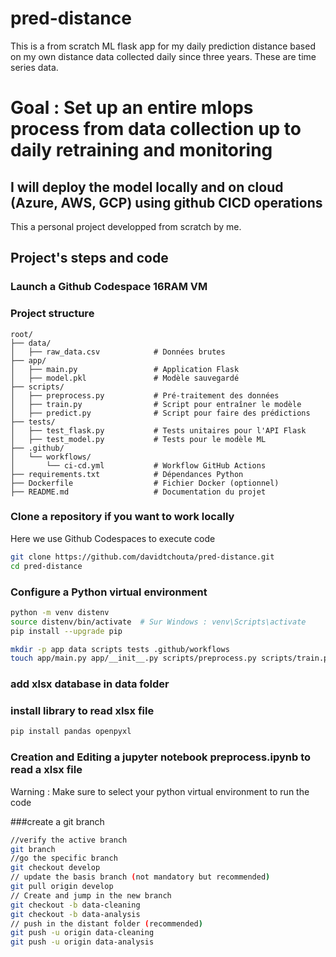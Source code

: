 # pred-distance

This is a from scratch ML flask app for my daily prediction distance based on my own distance data collected daily since three years. 
These are time series data.

# Goal : Set up an entire mlops process from data collection up to daily retraining and monitoring

## I will deploy the model locally and on cloud (Azure, AWS, GCP) using github CICD operations

This a personal project developped from scratch by me. 

## Project's steps and code

### Launch a Github Codespace 16RAM VM 

### Project structure
```plaintext
root/
├── data/
│   ├── raw_data.csv            # Données brutes
├── app/
│   ├── main.py                 # Application Flask
│   ├── model.pkl               # Modèle sauvegardé
├── scripts/
│   ├── preprocess.py           # Pré-traitement des données
│   ├── train.py                # Script pour entraîner le modèle
│   ├── predict.py              # Script pour faire des prédictions
├── tests/
│   ├── test_flask.py           # Tests unitaires pour l'API Flask
│   ├── test_model.py           # Tests pour le modèle ML
├── .github/
│   └── workflows/
│       └── ci-cd.yml           # Workflow GitHub Actions
├── requirements.txt            # Dépendances Python
├── Dockerfile                  # Fichier Docker (optionnel)
├── README.md                   # Documentation du projet
```

### Clone a repository if you want to work locally
Here we use Github Codespaces to execute code
```bash
git clone https://github.com/davidtchouta/pred-distance.git
cd pred-distance
```
### Configure a Python virtual environment 
```bash
python -m venv distenv
source distenv/bin/activate  # Sur Windows : venv\Scripts\activate
pip install --upgrade pip
```

```bash
mkdir -p app data scripts tests .github/workflows
touch app/main.py app/__init__.py scripts/preprocess.py scripts/train.py tests/test_flask.py tests/test_model.py scripts/predict.py requirements.txt Dockerfile .github/workflows/ci-cd.yml
```

### add xlsx database in data folder

### install library to read xlsx file
```python
pip install pandas openpyxl
```

### Creation and Editing a jupyter notebook preprocess.ipynb to read a xlsx file

Warning : Make sure to select your python virtual environment to run the code

###create a git branch 
```bash
//verify the active branch
git branch 
//go the specific branch
git checkout develop
// update the basis branch (not mandatory but recommended)
git pull origin develop
// Create and jump in the new branch
git checkout -b data-cleaning
git checkout -b data-analysis
// push in the distant folder (recommended)
git push -u origin data-cleaning
git push -u origin data-analysis
```

